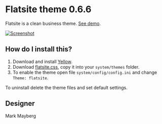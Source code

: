 Flatsite theme 0.6.6
====================
Flatsite is a clean business theme. [See demo](http://developers.datenstrom.se/themes/flatsite-theme).

[![Screenshot](flatsite-theme.jpg?raw=true)](http://developers.datenstrom.se/themes/flatsite-theme)

How do I install this?
----------------------
1. Download and install [Yellow](https://github.com/datenstrom/yellow/).  
2. Download [flatsite.css](flatsite.css?raw=true), copy it into your `system/themes` folder.  
3. To enable the theme open file `system/config/config.ini` and change `Theme: flatsite`.  

To uninstall delete the theme files and set default settings.

Designer
--------
Mark Mayberg